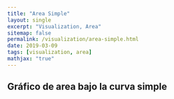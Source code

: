 ```yaml
---
title: "Area Simple"
layout: single
excerpt: "Visualization, Area"
sitemap: false
permalink: /visualization/area-simple.html
date: 2019-03-09
tags: [visualization, area]
mathjax: "true"
---
```


## Gráfico de area bajo la curva simple

<html lang="en">
<head>
    <meta charset="UTF-8">
    <meta name="viewport" content="width=device-width, initial-scale=1.0">
    <meta http-equiv="X-UA-Compatible" content="ie=edge">
  <title>Área bajo la curva</title>
  <link rel="stylesheet" type="text/css" href="../assets/css/area-simple.css">
</head>
<body>
  <div id="chart"></div>
  <script src="https://d3js.org/d3.v3.min.js"></script>
  <script type="text/javascript">
    var margin = { top: 40, right: 40, bottom: 40, left: 40 }, // colocamos los margenes para la imagen
        width = 760 - margin.left - margin.right,
        height = 380 - margin.top - margin.bottom
        symbol = "IBM";

    var xScale = d3.time.scale().range([0, width]), // generamos las escalas de los ejes
        yScale = d3.scale.linear().range([height, 0]);

    var xAxis = d3.svg.axis() // generamos los ejes
                    .scale(xScale)
                    .tickSize(-height);

    var yAxis = d3.svg.axis()
                    .scale(yScale)
                    .ticks(5) // cantidad de numeros en el eje
                    .orient("right");

    var chart = d3.svg.area() // generamos el area bajo la curva del gráfico
                    .x(d => xScale(d.date))
                    .y0(height) // donde parte desde abajo
                    .y1(d => yScale(d.price)); // hasta donde debe llegar

    var line = d3.svg.line() // generamos una linea que delimitará el area
                    .x(d => xScale(d.date))
                    .y(d => yScale(d.price));

    var svg = d3.select("#chart") // seleccionamos el div por su id
        .append("svg") // agregamos el elemento svg
        .attr("width", width + margin.left + margin.right)
        .attr("height", height + margin.top + margin.bottom)
        .append("g")
        .attr("transform", "translate(" + margin.left + "," + margin.top + ")"); // lo movemos de acuerdo a los margenes

    d3.csv("https://gist.githubusercontent.com/beayancan/ff536d7121c8b0a7321a1742efdd5663/raw/404dfcec859999c1cb9200c982e558a740e4c007/area-02.csv", type, function (error, data) {
        if (error) throw error; // en caso de que falle el cargar los datos, nos dice del error

        xScale.domain([d3.min(data, d => d.date), d3.max(data, d => d.date)]); // dominio segun los datos
        yScale.domain([0, d3.max(data, d => d.price)]).nice();

        svg.datum(data)
            .append("path") // para para generar el area
            .attr("class", "area")
            .attr("d", chart); // muestra el area del chart

        svg.append("g") // agregamos los ejes
            .attr("class", "x axis")
            .attr("transform", "translate(0," + height + ")")
            .call(xAxis);

        svg.append("g")
            .attr("class", "y axis")
            .attr("transform", "translate(" + width + ",0)")
            .call(yAxis);

        svg.append("path") // path que nos permite mostrar la linea que delimita el area
            .attr("class", "line") // se coloca después para que quede sobre las lineas de los ejes
            .attr("d", line);

        svg.append("text") // agregamos el nombre de los datos que se están leyendo
            .attr("x", width - 6)
            .attr("y", height - 6)
            .attr("transform", "translate(" + -margin.left + ",0)")
            .text(symbol);
    });

    var parse = d3.time.format("%b %Y").parse;

    // Parse dates and numbers. We assume values are sorted by date.
    // Also filter to one symbol; the S&P 500.
    function type(d) {
        d.date = parse(d.date);
        d.price = +d.price;
        if (d.symbol == symbol) return d;
    }
  </script>
</body>
</html>